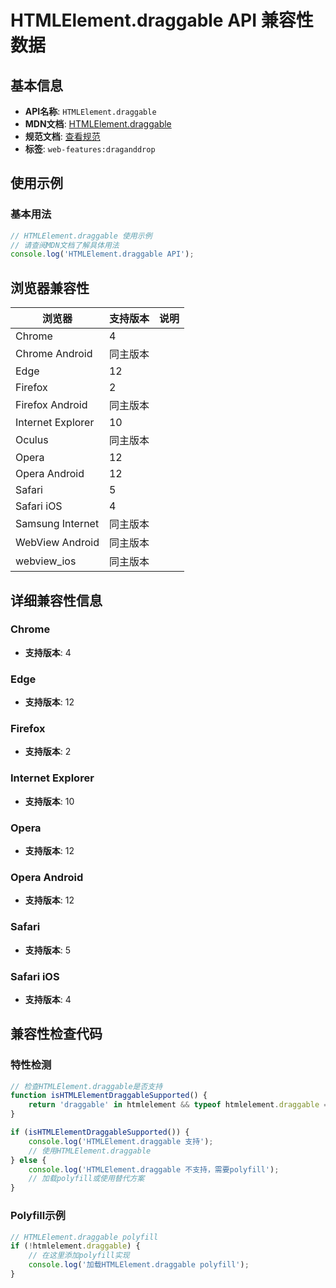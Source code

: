 # HTMLElement.draggable API 兼容性数据

## 基本信息

- **API名称**: `HTMLElement.draggable`
- **MDN文档**: [HTMLElement.draggable](https://developer.mozilla.org/docs/Web/API/HTMLElement/draggable)
- **规范文档**: [查看规范](https://html.spec.whatwg.org/multipage/dnd.html#dom-draggable)
- **标签**: `web-features:draganddrop`

## 使用示例

### 基本用法

```javascript
// HTMLElement.draggable 使用示例
// 请查阅MDN文档了解具体用法
console.log('HTMLElement.draggable API');
```

## 浏览器兼容性

| 浏览器 | 支持版本 | 说明 |
|--------|----------|------|
| Chrome | 4 |  |
| Chrome Android | 同主版本 |  |
| Edge | 12 |  |
| Firefox | 2 |  |
| Firefox Android | 同主版本 |  |
| Internet Explorer | 10 |  |
| Oculus | 同主版本 |  |
| Opera | 12 |  |
| Opera Android | 12 |  |
| Safari | 5 |  |
| Safari iOS | 4 |  |
| Samsung Internet | 同主版本 |  |
| WebView Android | 同主版本 |  |
| webview_ios | 同主版本 |  |

## 详细兼容性信息

### Chrome

- **支持版本**: 4

### Edge

- **支持版本**: 12

### Firefox

- **支持版本**: 2

### Internet Explorer

- **支持版本**: 10

### Opera

- **支持版本**: 12

### Opera Android

- **支持版本**: 12

### Safari

- **支持版本**: 5

### Safari iOS

- **支持版本**: 4

## 兼容性检查代码

### 特性检测

```javascript
// 检查HTMLElement.draggable是否支持
function isHTMLElementDraggableSupported() {
    return 'draggable' in htmlelement && typeof htmlelement.draggable === 'function';
}

if (isHTMLElementDraggableSupported()) {
    console.log('HTMLElement.draggable 支持');
    // 使用HTMLElement.draggable
} else {
    console.log('HTMLElement.draggable 不支持，需要polyfill');
    // 加载polyfill或使用替代方案
}
```

### Polyfill示例

```javascript
// HTMLElement.draggable polyfill
if (!htmlelement.draggable) {
    // 在这里添加polyfill实现
    console.log('加载HTMLElement.draggable polyfill');
}
```

